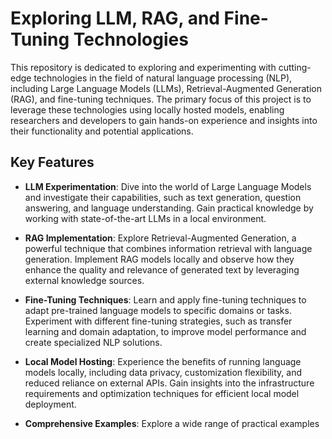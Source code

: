 # Exploring LLM, RAG, and Fine-Tuning Technologies

This repository is dedicated to exploring and experimenting with cutting-edge technologies in the field of natural language processing (NLP), including Large Language Models (LLMs), Retrieval-Augmented Generation (RAG), and fine-tuning techniques. The primary focus of this project is to leverage these technologies using locally hosted models, enabling researchers and developers to gain hands-on experience and insights into their functionality and potential applications.

## Key Features

- **LLM Experimentation**: Dive into the world of Large Language Models and investigate their capabilities, such as text generation, question answering, and language understanding. Gain practical knowledge by working with state-of-the-art LLMs in a local environment.

- **RAG Implementation**: Explore Retrieval-Augmented Generation, a powerful technique that combines information retrieval with language generation. Implement RAG models locally and observe how they enhance the quality and relevance of generated text by leveraging external knowledge sources.

- **Fine-Tuning Techniques**: Learn and apply fine-tuning techniques to adapt pre-trained language models to specific domains or tasks. Experiment with different fine-tuning strategies, such as transfer learning and domain adaptation, to improve model performance and create specialized NLP solutions.

- **Local Model Hosting**: Experience the benefits of running language models locally, including data privacy, customization flexibility, and reduced reliance on external APIs. Gain insights into the infrastructure requirements and optimization techniques for efficient local model deployment.

- **Comprehensive Examples**: Explore a wide range of practical examples and use cases that demonstrate the capabilities of LLMs, RAG, and fine-tuning in various NLP tasks, such as text summarization, sentiment analysis, named entity recognition, and more.

- **Reproducibility and Documentation**: Benefit from detailed documentation, step-by-step tutorials, and well-structured code that ensures reproducibility and facilitates understanding of the implemented techniques. Learn best practices for documenting and sharing your experiments and findings.

## Getting Started

The repository includes detailed documentation, code examples, and pre-trained models to help you quickly set up your local environment and begin exploring LLMs, RAG, and fine-tuning techniques.
To test the code, it is recommended to create a virtual environment and install the dependencies listed in the requirements.txt file.

## Contributions

Contributions to this repository are welcome! If you have any ideas, improvements, or new experiments to share, please submit a pull request. Let's collaborate and advance the field of NLP together.

## License

This repository is licensed under the [MIT License](LICENSE). Feel free to use the code and resources for academic, research, or commercial purposes.

Join us on this exciting journey as we unravel the potential of LLMs, RAG, and fine-tuning technologies using local models. Let's push the boundaries of NLP and create innovative solutions that drive the field forward!